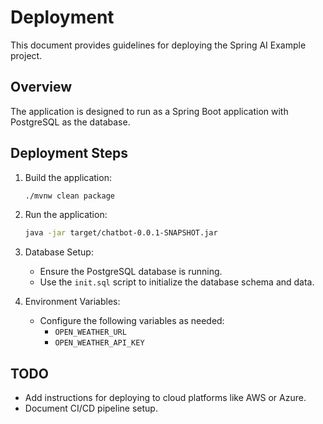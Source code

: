 # Deployment

This document provides guidelines for deploying the Spring AI Example project.

## Overview

The application is designed to run as a Spring Boot application with PostgreSQL as the database.

## Deployment Steps

1. Build the application:

   ```bash
   ./mvnw clean package
   ```

2. Run the application:

   ```bash
   java -jar target/chatbot-0.0.1-SNAPSHOT.jar
   ```

3. Database Setup:

   - Ensure the PostgreSQL database is running.
   - Use the `init.sql` script to initialize the database schema and data.

4. Environment Variables:
   - Configure the following variables as needed:
     - `OPEN_WEATHER_URL`
     - `OPEN_WEATHER_API_KEY`

## TODO

- Add instructions for deploying to cloud platforms like AWS or Azure.
- Document CI/CD pipeline setup.
